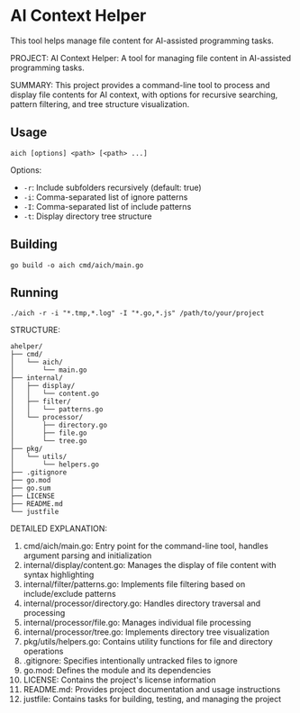 # AI Context Helper

This tool helps manage file content for AI-assisted programming tasks.

PROJECT:
AI Context Helper: A tool for managing file content in AI-assisted programming tasks.

SUMMARY:
This project provides a command-line tool to process and display file contents for AI context, with options for recursive searching, pattern filtering, and tree structure visualization.

## Usage

```
aich [options] <path> [<path> ...]
```

Options:
- `-r`: Include subfolders recursively (default: true)
- `-i`: Comma-separated list of ignore patterns
- `-I`: Comma-separated list of include patterns
- `-t`: Display directory tree structure

## Building

```
go build -o aich cmd/aich/main.go
```

## Running

```
./aich -r -i "*.tmp,*.log" -I "*.go,*.js" /path/to/your/project
```

STRUCTURE:
```
ahelper/
├── cmd/
│   └── aich/
│       └── main.go
├── internal/
│   ├── display/
│   │   └── content.go
│   ├── filter/
│   │   └── patterns.go
│   └── processor/
│       ├── directory.go
│       ├── file.go
│       └── tree.go
├── pkg/
│   └── utils/
│       └── helpers.go
├── .gitignore
├── go.mod
├── go.sum
├── LICENSE
├── README.md
└── justfile
```

DETAILED EXPLANATION:
1. cmd/aich/main.go: Entry point for the command-line tool, handles argument parsing and initialization
2. internal/display/content.go: Manages the display of file content with syntax highlighting
3. internal/filter/patterns.go: Implements file filtering based on include/exclude patterns
4. internal/processor/directory.go: Handles directory traversal and processing
5. internal/processor/file.go: Manages individual file processing
6. internal/processor/tree.go: Implements directory tree visualization
7. pkg/utils/helpers.go: Contains utility functions for file and directory operations
8. .gitignore: Specifies intentionally untracked files to ignore
9. go.mod: Defines the module and its dependencies
10. LICENSE: Contains the project's license information
11. README.md: Provides project documentation and usage instructions
12. justfile: Contains tasks for building, testing, and managing the project